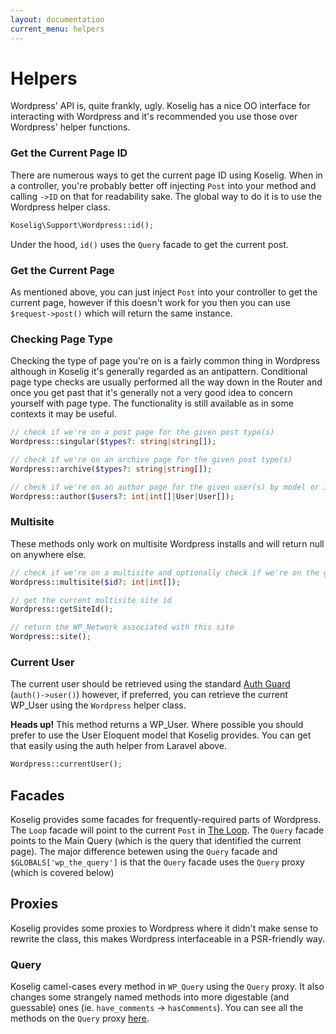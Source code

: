 ```yaml
---
layout: documentation
current_menu: helpers
---
```


# Helpers

Wordpress' API is, quite frankly, ugly. Koselig has a nice OO interface for interacting with Wordpress and it's recommended you use those over Wordpress' helper functions.

### Get the Current Page ID

There are numerous ways to get the current page ID using Koselig. When in a controller, you're probably better off injecting `Post` into your method and calling `->ID` on that for readability sake. The global way to do it is to use the Wordpress helper class.

```php
Koselig\Support\Wordpress::id();
```

Under the hood, `id()` uses the `Query` facade to get the current post.

### Get the Current Page

As mentioned above, you can just inject `Post` into your controller to get the current page, however if this doesn't work for you then you can use `$request->post()` which will return the same instance.

### Checking Page Type

Checking the type of page you're on is a fairly common thing in Wordpress although in Koselig it's generally regarded as an antipattern. Conditional page type checks are usually performed all the way down in the Router and once you get past that it's generally not a very good idea to concern yourself with page type. The functionality is still available as in some contexts it may be useful.

```php
// check if we're on a post page for the given post type(s)
Wordpress::singular($types?: string|string[]);

// check if we're on an archive page for the given post type(s)
Wordpress::archive($types?: string|string[]);

// check if we're on an author page for the given user(s) by model or id
Wordpress::author($users?: int|int[]|User|User[]);
```

### Multisite

These methods only work on multisite Wordpress installs and will return null on anywhere else.

```php
// check if we're on a multisite and optionally check if we're on the given multisite
Wordpress::multisite($id?: int|int[]);

// get the current multisite site id
Wordpress::getSiteId();

// return the WP_Network associated with this site
Wordpress::site();
```

### Current User

The current user should be retrieved using the standard [Auth Guard](auth-guard.html) (`auth()->user()`) however, if preferred, you can retrieve the current WP_User using the `Wordpress` helper class.

<div class="alert alert-danger"><strong>Heads up!</strong> This method returns a WP_User. Where possible you should prefer to use the User Eloquent model that Koselig provides. You can get that easily using the auth helper from Laravel above.</div>

```php
Wordpress::currentUser();
```

## Facades

Koselig provides some facades for frequently-required parts of Wordpress. The `Loop` facade will point to the current `Post` in [The Loop](https://codex.wordpress.org/The_Loop). The `Query` facade points to the Main Query (which is the query that identified the current page). The major difference betewen using the `Query` facade and  `$GLOBALS['wp_the_query']` is that the `Query` facade uses the `Query` proxy (which is covered below)

## Proxies

Koselig provides some proxies to Wordpress where it didn't make sense to rewrite the class, this makes Wordpress interfaceable in a PSR-friendly way.

### Query

Koselig camel-cases every method in `WP_Query` using the `Query` proxy. It also changes some strangely named methods into more digestable (and guessable) ones (ie. `have_comments` -> `hasComments`). You can see all the methods on the `Query` proxy [here](https://github.com/koselig/library/blob/master/src/Proxy/Query.php#L12).
